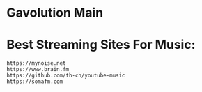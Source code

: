 # Gavolution Main

# Best Streaming Sites For Music:

```
https://mynoise.net
https://www.brain.fm
https://github.com/th-ch/youtube-music
https://somafm.com
```
